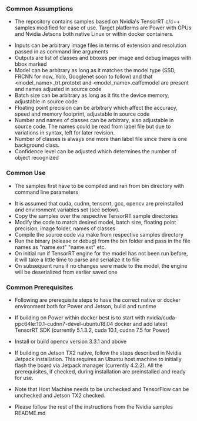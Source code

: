 ### Common Assumptions

* The repository contains samples based on Nvidia's TensorRT c/c++ samples modified for ease of use. Target platforms are Power with GPUs and Nvidia Jetsons both native Linux or within docker containers.

- Inputs can be arbitrary image files in terms of extension and resolution passed in as command line arguments
- Outputs are list of classes and bboxes per image and debug images with bbox marked
- Model can be arbitrary as long as it matches the model type (SSD, FRCNN for now, Yolo, Googlenet soon to follow) and that <model_name>_trt.prototxt and <model_name>.caffemodel are present and names adjusted in source code
- Batch size can be arbitrary as long as it fits the device memory, adjustable in source code
- Floating point precision can be arbitrary which affect the accuracy, speed and memory footprint, adjustable in source code
- Number and names of classes can be arbitrary, also adjustable in source code. The names could be read from label file but due to variations in syntax, left for later revision.
- Number of classes is always one more than label file since there is one background class.
- Confidence level can be adjusted which determines the number of object recognized

### Common Use

* The samples first have to be compiled and ran from bin directory with command line parameters
- It is assumed that cuda, cudnn, tensorrt, gcc, opencv are preinstalled and environment variables set (see below).
- Copy the samples over the respective TensorRT sample directories
- Modify the code to match desired model, batch size, floating point precision, image folder, names of classes
- Compile the source code via make from respective samples directory
- Run the binary (release or debug) from the bin folder and pass in the file names as "name.ext" "name.ext" etc.
- On initial run if TensorRT engine for the model has not been run before, it will take a little time to parse and serialize it to file
- On subsequent runs if no changes were made to the model, the engine will be deserialized from earlier saved one

### Common Prerequisites

* Following are prerequisite steps to have the correct native or docker environment both for Power and Jetson, build and runtime

- If building on Power within docker best is to start with nvidia/cuda-ppc64le:10.1-cudnn7-devel-ubuntu18.04 docker and add latest TensorRT SDK (currently 5.1.3.2, cuda 10.1, cudnn 7.5 for Power)
- Install or build opencv version 3.3.1 and above
- If building on Jetson TX2 native, follow the steps described in Nvidia Jetpack installation. This requires an Ubuntu host machine to initially flash the board via Jetpack manager (currently 4.2.2). All the prerequisites, if checked, during installation are preinstalled and ready for use.
- Note that Host Machine needs to be unchecked and TensorFlow can be unchecked and Jetson TX2 checked.

- Please follow the rest of the instructions from the Nvidia samples README.md


